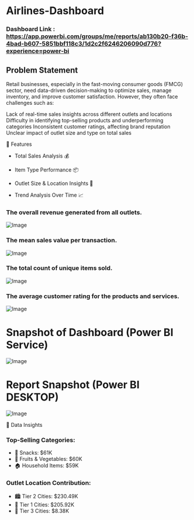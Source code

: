 # Airlines-Dashboard

### Dashboard Link : https://app.powerbi.com/groups/me/reports/ab130b20-f36b-4bad-b607-5851bbf118c3/1d2c2f6246206090d776?experience=power-bi

## Problem Statement

Retail businesses, especially in the fast-moving consumer goods (FMCG) sector, need data-driven decision-making to optimize sales, manage inventory, and improve customer satisfaction. However, they often face challenges such as:

Lack of real-time sales insights across different outlets and locations
Difficulty in identifying top-selling products and underperforming categories
Inconsistent customer ratings, affecting brand reputation
Unclear impact of outlet size and type on total sales


🚀 Features

- Total Sales Analysis 💰

- Item Type Performance 📦

- Outlet Size & Location Insights 🏬

- Trend Analysis Over Time 📈



###      
### The overall revenue generated from all outlets.


![Image](https://github.com/user-attachments/assets/d6045b9e-2430-49d5-b4fa-4fb5c084a9fd)

        
### The mean sales value per transaction.
 
![Image](https://github.com/user-attachments/assets/8892082e-e9ba-41c9-b7fa-7c9e3fa7ace2)
 
### The total count of unique items sold.

![Image](https://github.com/user-attachments/assets/56881326-fbc9-4ac8-ac5a-3e9a0ff399fd)
 
### The average customer rating for the products and services.

![Image](https://github.com/user-attachments/assets/d959c454-774e-44e1-bb03-02174e6cc090)
 

# Snapshot of Dashboard (Power BI Service)

![Image](https://github.com/user-attachments/assets/61080e88-6c66-4202-b931-2aedaae08f26)
 
 # Report Snapshot (Power BI DESKTOP)

 
![Image](https://github.com/user-attachments/assets/69b1de4f-4474-4a65-a094-bdff1291c661)

📍 Data Insights
### Top-Selling Categories:
- 🥨 Snacks: $61K
- 🍎 Fruits & Vegetables: $60K
- 🏠 Household Items: $59K
### Outlet Location Contribution:
-  🏙️ Tier 2 Cities: $230.49K
- 🌆 Tier 1 Cities: $205.92K
- 🏡 Tier 3 Cities: $8.38K
